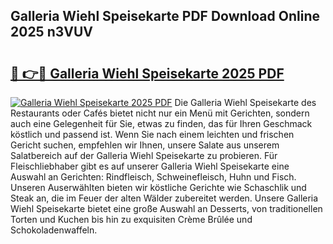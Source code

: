 ## Galleria Wiehl Speisekarte PDF Download Online 2025 n3VUV

# <h2><a href="http://gc9wxs4.nevu.top/?p=Galleria+Wiehl+Speisekarte">🔗 👉🔴 Galleria Wiehl Speisekarte 2025 PDF</a></h2>

[![Galleria Wiehl Speisekarte 2025 PDF](https://i.imgur.com/dBaPXMq.png)](http://gc9wxs4.nevu.top/?p=Galleria+Wiehl+Speisekarte)
Die Galleria Wiehl Speisekarte des Restaurants oder Cafés bietet nicht nur ein Menü mit Gerichten, sondern auch eine Gelegenheit für Sie, etwas zu finden, das für Ihren Geschmack köstlich und passend ist. Wenn Sie nach einem leichten und frischen Gericht suchen, empfehlen wir Ihnen, unsere Salate aus unserem Salatbereich auf der Galleria Wiehl Speisekarte zu probieren. Für Fleischliebhaber gibt es auf unserer Galleria Wiehl Speisekarte eine Auswahl an Gerichten: Rindfleisch, Schweinefleisch, Huhn und Fisch. Unseren Auserwählten bieten wir köstliche Gerichte wie Schaschlik und Steak an, die im Feuer der alten Wälder zubereitet werden. Unsere Galleria Wiehl Speisekarte bietet eine große Auswahl an Desserts, von traditionellen Torten und Kuchen bis hin zu exquisiten Crème Brûlée und Schokoladenwaffeln.
